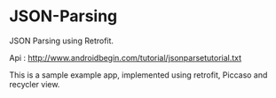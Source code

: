 # JSON-Parsing
JSON Parsing using Retrofit.


Api : http://www.androidbegin.com/tutorial/jsonparsetutorial.txt

This is a sample example app, implemented using retrofit, Piccaso and recycler view.
